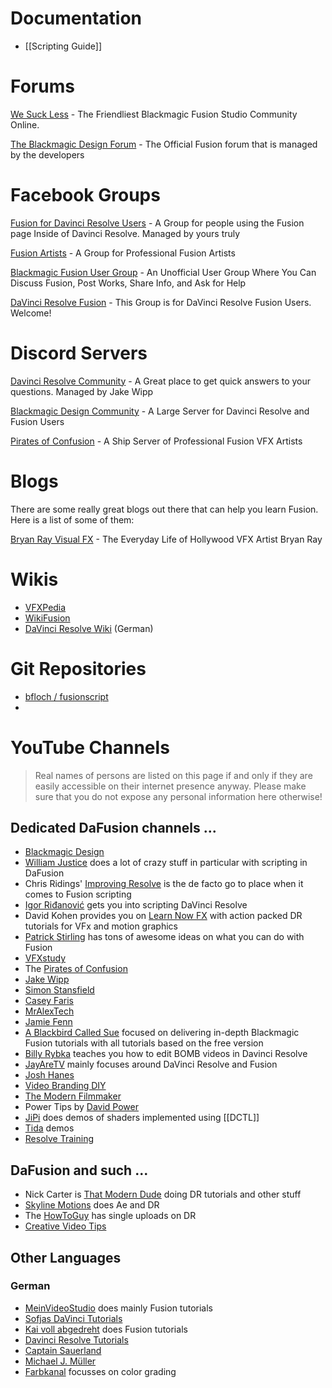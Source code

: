 
# Documentation

- [[Scripting Guide]]



# Forums

[We Suck Less](https://steakunderwater.com/wesuckless) - The Friendliest Blackmagic Fusion Studio Community Online.

[The Blackmagic Design Forum](https://forum.blackmagicdesign.com/) - The Official Fusion forum that is managed by the developers

# Facebook Groups

[Fusion for Davinci Resolve Users](https://www.facebook.com/groups/DavinciResolveFusion) - A Group for people using the Fusion page Inside of Davinci Resolve. Managed by yours truly

[Fusion Artists](https://www.facebook.com/groups/blackmagic.fusion) - A Group for Professional Fusion Artists

[Blackmagic Fusion User Group](https://www.facebook.com/groups/1507383929534178) - An Unofficial User Group Where You Can Discuss Fusion, Post Works, Share Info, and Ask for Help

[DaVinci Resolve Fusion](https://www.facebook.com/groups/BlackmagicDesignFusion) - This Group is for DaVinci Resolve Fusion Users. Welcome!

# Discord Servers

[Davinci Resolve Community](https://discord.gg/3HWSHdg7fM) - A Great place to get quick answers to your questions. Managed by Jake Wipp

[Blackmagic Design Community](https://discord.gg/URJpZQQCmx) - A Large Server for Davinci Resolve and Fusion Users

[Pirates of Confusion](https://discord.gg/vnv8yr5gju) - A Ship Server of Professional Fusion VFX Artists


# Blogs

There are some really great blogs out there that can help you learn Fusion. Here is a list of some of them:

[Bryan Ray Visual FX](http://www.bryanray.name/wordpress/) - The Everyday Life of Hollywood VFX Artist Bryan Ray


# Wikis

- [VFXPedia](https://www.steakunderwater.com/VFXPedia/96.0.243.189/index4875.html?title=Main_Page)
- [WikiFusion](https://learnnowfx.com/wikifusion/)
- [DaVinci Resolve Wiki](http://www.davinci-resolve-forum.de/wiki/) (German)


# Git Repositories

- [bfloch / fusionscript](https://github.com/bfloch/fusionscript)
- 


# YouTube Channels

> Real names of persons are listed on this page if and only if they are easily accessible on their internet presence anyway. Please make sure that you do not expose any personal information here otherwise!

## Dedicated DaFusion channels ...

* [Blackmagic Design](https://www.youtube.com/channel/UCufB8sMVyP9JEScMjLz74YA) 
* [William Justice](https://www.youtube.com/channel/UCBHxgQI3JmCKhJuLLEQnnUA) does a lot of crazy stuff in particular with scripting in DaFusion
* Chris Ridings' [Improving Resolve](https://www.youtube.com/channel/UCATpHEAIqyE2CBpl2Zf847g) is the de facto go to place when it comes to Fusion scripting
* [Igor Riđanović](https://www.youtube.com/c/Hdhead) gets you into scripting DaVinci Resolve
* David Kohen provides you on [Learn Now FX](https://www.youtube.com/channel/UC23pqsthkUONHvw38aqwkyA) with action packed DR tutorials for VFx and motion graphics
* [Patrick Stirling](https://www.youtube.com/channel/UCkNXzFVAwU10ViF7xSR8ieA) has tons of awesome ideas on what you can do with Fusion
* [VFXstudy](https://www.youtube.com/channel/UC8XOaysyWKZ1gX_58QiqUXg)
* The [Pirates of Confusion](https://www.youtube.com/channel/UCL-EHsqaMSF28Fmo-m3Ja8Q)
* [Jake Wipp](https://www.youtube.com/channel/UCOxn_AHqfo9wCudWWnO4rkw)
* [Simon Stansfield](https://www.youtube.com/channel/UCd88-1oSGdcOB3UCBgLCXqw)
* [Casey Faris](https://www.youtube.com/channel/UCdfDjoLF5L6lLuDCkJw0P3g)
* [MrAlexTech](https://www.youtube.com/channel/UCTmY-LBmbLugkJ0ryZfjZTQ)
* [Jamie Fenn](https://www.youtube.com/channel/UCm-S7cenOOFKvcTUwD2xrVw)
* [A Blackbird Called Sue](https://www.youtube.com/c/ABlackbirdCalledSue) focused on delivering in-depth Blackmagic Fusion tutorials with all tutorials based on the free version
* [Billy Rybka](https://www.youtube.com/channel/UCqdEvPxIXLZE1uGhE8ZuSMw) teaches you how to edit BOMB videos in Davinci Resolve
* [JayAreTV](https://www.youtube.com/channel/UCn5GD-PNXWyonXQO8rH3vPw) mainly focuses around DaVinci Resolve and Fusion
* [Josh Hanes](https://www.youtube.com/channel/UCNtwGt4vJg13mP6kMWPFa_A)
* [Video Branding DIY](https://www.youtube.com/channel/UCohalV3gU0_umZeC7oH3Ymw)
* [The Modern Filmmaker](https://www.youtube.com/c/TheModernFilmmaker)
* Power Tips by [David Power](https://www.youtube.com/channel/UC7fa23w2ARHwbcwEYpVZYHQ)
* [JiPi](https://www.youtube.com/channel/UCItO4q_3JgMVV2MFIPDGQGg) does demos of shaders implemented using [[DCTL]]
* [Tida](https://www.youtube.com/channel/UCv3lIVq21UC_a1EUw8QOPZw) demos
* [Resolve Training](https://www.youtube.com/c/ResolveTraining)

## DaFusion and such ...

* Nick Carter is [That Modern Dude](https://www.youtube.com/channel/UCjTGot-9fjpmsH0PO-uOhDA) doing DR tutorials and other stuff
* [Skyline Motions](https://www.youtube.com/channel/UC1pJ74V_1-wEx5ysN034CaQ) does Ae and DR
* The [HowToGuy](https://www.youtube.com/channel/UC1JYDR8ZcGlNXMcBFOD_-qA) has single uploads on DR
* [Creative Video Tips](https://www.youtube.com/c/CreativeVideoTips)


## Other Languages

### German

* [MeinVideoStudio](https://www.youtube.com/channel/UChOk9mbWtgR4mLgMv7z3qNQ) does mainly Fusion tutorials
* [Sofjas DaVinci Tutorials](https://www.youtube.com/channel/UCEAT38aIxoNJN30kvnDVO6w)
* [Kai voll abgedreht](https://www.youtube.com/channel/UCjo3Z1xv-FyOI4GuVkPvWjQ) does Fusion tutorials
* [Davinci Resolve Tutorials](https://www.youtube.com/channel/UCR0xO-CgnKeMjMQmrFWNAsg)
* [Captain Sauerland](https://www.youtube.com/channel/UCX7FusGLmzBk3WR_0xsyGbQ)
* [Michael J. Müller](https://www.youtube.com/channel/UCBg4TgszrvXPNswa_r73Jtg)
* [Farbkanal](https://www.youtube.com/channel/UCvWX4d2hCmnrIOKJWHX-KOg) focusses on color grading
